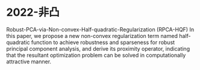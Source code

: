 # 2022-非凸
Robust-PCA-via-Non-convex-Half-quadratic-Regularization (RPCA-HQF)
In this paper, we propose a new non-convex regularization term named half-quadratic function to achieve robustness and sparseness for robust principal component analysis, and derive its proximity operator, indicating that the resultant optimization problem can be solved in computationally attractive manner.
